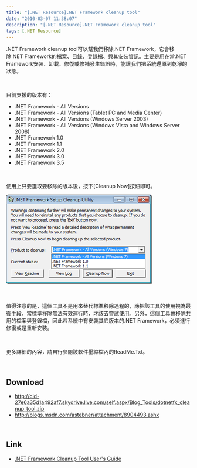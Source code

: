 ```yaml
---
title: "[.NET Resource].NET Framework cleanup tool"
date: "2010-03-07 11:38:07"
description: "[.NET Resource].NET Framework cleanup tool"
tags: [.NET Resource]
---
```


<p>.NET Framework cleanup tool可以幫我們移除.NET Framework，它會移除.NET Framework的檔案、目錄、登錄檔、與其安裝資訊。主要是用在當.NET Framework安裝、卸載、修復或修補發生錯誤時，能讓我們把系統還原到乾淨的狀態。</p>  <p> </p>  <p>目前支援的版本有：</p>  <ul>   <li>.NET Framework - All Versions </li>    <li>.NET Framework - All Versions (Tablet PC and Media Center) </li>    <li>.NET Framework - All Versions (Windows Server 2003) </li>    <li>.NET Framework - All Versions (Windows Vista and Windows Server 2008) </li>    <li>.NET Framework 1.0 </li>    <li>.NET Framework 1.1 </li>    <li>.NET Framework 2.0 </li>    <li>.NET Framework 3.0 </li>    <li>.NET Framework 3.5 </li> </ul>  <p> </p>  <p>使用上只要選取要移除的版本後，按下[Cleanup Now]按鈕即可。</p>  <p><img style="border-right-width: 0px; display: inline; border-top-width: 0px; border-bottom-width: 0px; border-left-width: 0px" title="image" border="0" alt="image" src="\images\posts\13920\image_thumb.png" width="399" height="245" /></a> </p>  <p> </p>  <p>值得注意的是，這個工具不是用來替代標準移除過程的，應把該工具的使用視為最後手段，當標準移除無法有效運行時，才該去嘗試使用。另外，這個工具會移除共用的檔案與登錄檔，因此若系統中有安裝其它版本的.NET Framework，必須進行修復或是重新安裝。</p>  <p> </p>  <p>更多詳細的內容，請自行參閱該軟件壓縮檔內的ReadMe.Txt。</p>  <p> </p>  <h2>Download</h2>  <ul>   <li><a href="http://cid-27e6a35d1a492af7.skydrive.live.com/self.aspx/Blog_Tools/dotnetfx_cleanup_tool.zip">http://cid-27e6a35d1a492af7.skydrive.live.com/self.aspx/Blog_Tools/dotnetfx_cleanup_tool.zip</a> </li>    <li><a href="http://blogs.msdn.com/astebner/attachment/8904493.ashx">http://blogs.msdn.com/astebner/attachment/8904493.ashx</a> </li> </ul>  <p> </p>  <h2>Link</h2>  <ul>   <li><a href="http://blogs.msdn.com/astebner/pages/8904493.aspx" target="_blank">.NET Framework Cleanup Tool User's Guide</li> </ul>
